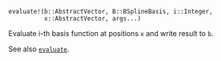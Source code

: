 ```
evaluate!(b::AbstractVector, B::BSplineBasis, i::Integer,
          x::AbstractVector, args...)
```

Evaluate i-th basis function at positions `x` and write result to `b`.

See also [`evaluate`](@ref).
